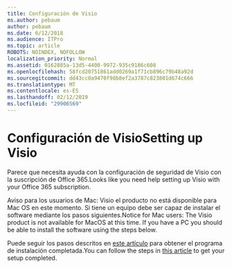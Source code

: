 ```yaml
---
title: Configuración de Visio
ms.author: pebaum
author: pebaum
ms.date: 6/12/2018
ms.audience: ITPro
ms.topic: article
ROBOTS: NOINDEX, NOFOLLOW
localization_priority: Normal
ms.assetid: 0162885a-13d5-4400-9972-935c9186c608
ms.openlocfilehash: 58fcd20751861add0269a1f71cb896c79b48a92d
ms.sourcegitcommit: dd43cc0a9470f98b8ef2a3787c823801d674c666
ms.translationtype: MT
ms.contentlocale: es-ES
ms.lasthandoff: 02/12/2019
ms.locfileid: "29906569"
---
```

# <a name="setting-up-visio"></a><span data-ttu-id="65c26-102">Configuración de Visio</span><span class="sxs-lookup"><span data-stu-id="65c26-102">Setting up Visio</span></span>

<span data-ttu-id="65c26-103">Parece que necesita ayuda con la configuración de seguridad de Visio con la suscripción de Office 365.</span><span class="sxs-lookup"><span data-stu-id="65c26-103">Looks like you need help setting up Visio with your Office 365 subscription.</span></span>
  
<span data-ttu-id="65c26-p101">Aviso para los usuarios de Mac: Visio el producto no está disponible para Mac OS en este momento. Si tiene un equipo debe ser capaz de instalar el software mediante los pasos siguientes.</span><span class="sxs-lookup"><span data-stu-id="65c26-p101">Notice for Mac users: The Visio product is not available for MacOS at this time. If you have a PC you should be able to install the software using the steps below.</span></span>
  
<span data-ttu-id="65c26-106">Puede seguir los pasos descritos en [este artículo](https://support.office.com/article/f98f21e3-aa02-4827-9167-ddab5b025710.aspx) para obtener el programa de instalación completada.</span><span class="sxs-lookup"><span data-stu-id="65c26-106">You can follow the steps in [this article](https://support.office.com/article/f98f21e3-aa02-4827-9167-ddab5b025710.aspx) to get your setup completed.</span></span> 
  

